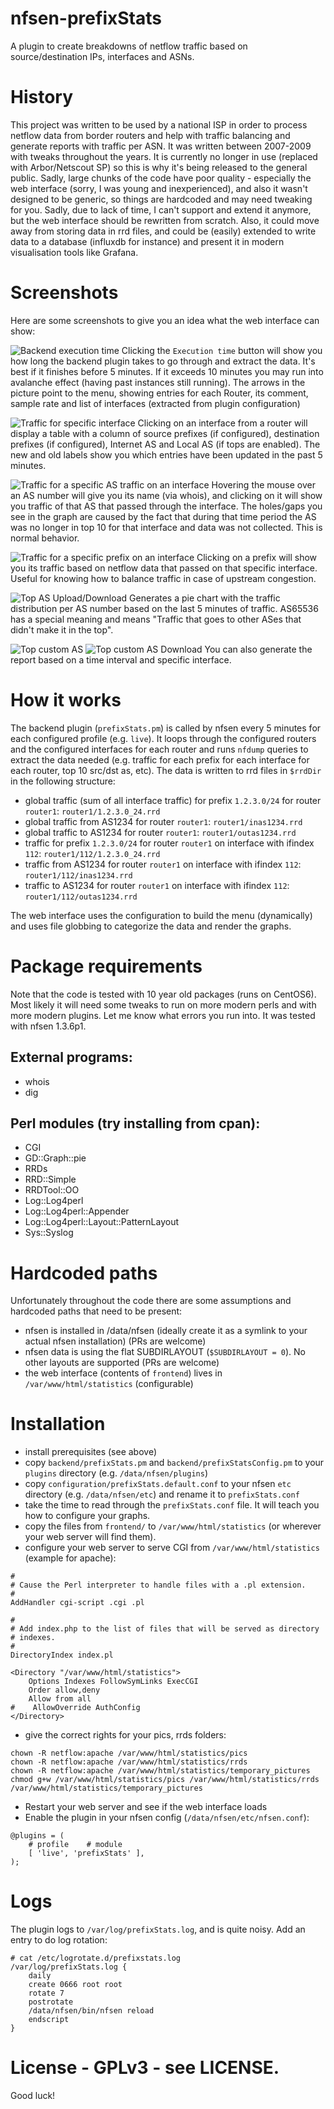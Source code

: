 # nfsen-prefixStats
A plugin to create breakdowns of netflow traffic based on source/destination IPs, interfaces and ASNs.

# History
This project was written to be used by a national ISP in order to process netflow data from border routers and help with traffic balancing and generate reports with traffic per ASN. It was written between 2007-2009 with tweaks throughout the years. It is currently no longer in use (replaced with Arbor/Netscout SP) so this is why it's being released to the general public. Sadly, large chunks of the code have poor quality - especially the web interface (sorry, I was young and inexperienced), and also it wasn't designed to be generic, so things are hardcoded and may need tweaking for you. Sadly, due to lack of time, I can't support and extend it anymore, but the web interface should be rewritten from scratch. Also, it could move away from storing data in rrd files, and could be (easily) extended to write data to a database (influxdb for instance) and present it in modern visualisation tools like Grafana.

# Screenshots
Here are some screenshots to give you an idea what the web interface can show:

![Backend execution time](screenshots/1.png)
Clicking the `Execution time` button will show you how long the backend plugin takes to go through and extract the data. It's best if it finishes before 5 minutes. If it exceeds 10 minutes you may run into avalanche effect (having past instances still running).
The arrows in the picture point to the menu, showing entries for each Router, its comment, sample rate and list of interfaces (extracted from plugin configuration)


![Traffic for specific interface](screenshots/2.png)
Clicking on an interface from a router will display a table with a column of source prefixes (if configured), destination prefixes (if configured), Internet AS and Local AS (if tops are enabled). The new and old labels show you which entries have been updated in the past 5 minutes.

![Traffic for a specific AS traffic on an interface](screenshots/3.png)
Hovering the mouse over an AS number will give you its name (via whois), and clicking on it will show you traffic of that AS that passed through the interface. The holes/gaps you see in the graph are caused by the fact that during that time period the AS was no longer in top 10 for that interface and data was not collected. This is normal behavior.

![Traffic for a specific prefix on an interface](screenshots/4.png)
Clicking on a prefix will show you its traffic based on netflow data that passed on that specific interface. Useful for knowing how to balance traffic in case of upstream congestion.

![Top AS Upload/Download](screenshots/5.png)
Generates a pie chart with the traffic distribution per AS number based on the last 5 minutes of traffic. AS65536 has a special meaning and means "Traffic that goes to other ASes that didn't make it in the top".

![Top custom AS](screenshots/6.png)
![Top custom AS Download](screenshots/7.png)
You can also generate the report based on a time interval and specific interface.


# How it works
The backend plugin (`prefixStats.pm`) is called by nfsen every 5 minutes for each configured profile (e.g. `live`). It loops through the configured routers and the configured interfaces for each router and runs `nfdump` queries to extract the data needed (e.g. traffic for each prefix for each interface for each router, top 10 src/dst as, etc). The data is written to rrd files in `$rrdDir` in the following structure: 
 * global traffic (sum of all interface traffic) for prefix `1.2.3.0/24` for router `router1`: `router1/1.2.3.0_24.rrd` 
 * global traffic from AS1234 for router `router1`: `router1/inas1234.rrd`
 * global traffic to AS1234 for router `router1`: `router1/outas1234.rrd`
 * traffic for prefix `1.2.3.0/24` for router `router1` on interface with ifindex `112`: `router1/112/1.2.3.0_24.rrd`
 * traffic from AS1234 for router `router1` on interface with ifindex `112`: `router1/112/inas1234.rrd`
 * traffic to AS1234 for router `router1` on interface with ifindex `112`: `router1/112/outas1234.rrd`

 The web interface uses the configuration to build the menu (dynamically) and uses file globbing to categorize the data and render the graphs.

# Package requirements
Note that the code is tested with 10 year old packages (runs on CentOS6). Most likely it will need some tweaks to run on more modern perls and with more modern plugins. Let me know what errors you run into. It was tested with nfsen 1.3.6p1.

## External programs:
* whois
* dig

## Perl modules (try installing from cpan):
* CGI
* GD::Graph::pie
* RRDs
* RRD::Simple
* RRDTool::OO
* Log::Log4perl
* Log::Log4perl::Appender
* Log::Log4perl::Layout::PatternLayout
* Sys::Syslog

# Hardcoded paths
Unfortunately throughout the code there are some assumptions and hardcoded paths that need to be present:
* nfsen is installed in /data/nfsen (ideally create it as a symlink to your actual nfsen installation) (PRs are welcome)
* nfsen data is using the flat SUBDIRLAYOUT (`$SUBDIRLAYOUT = 0`). No other layouts are supported (PRs are welcome)
* the web interface (contents of `frontend`) lives in `/var/www/html/statistics` (configurable)

# Installation
* install prerequisites (see above)
* copy `backend/prefixStats.pm` and `backend/prefixStatsConfig.pm` to your `plugins` directory (e.g. `/data/nfsen/plugins`)
* copy `configuration/prefixStats.default.conf` to your nfsen `etc` directory (e.g. `/data/nfsen/etc`) and rename it to `prefixStats.conf`
* take the time to read through the `prefixStats.conf` file. It will teach you how to configure your graphs.
* copy the files from `frontend/` to `/var/www/html/statistics` (or wherever your web server will find them).
* configure your web server to serve CGI from `/var/www/html/statistics` (example for apache):
```
#
# Cause the Perl interpreter to handle files with a .pl extension.
#
AddHandler cgi-script .cgi .pl

#
# Add index.php to the list of files that will be served as directory
# indexes.
#
DirectoryIndex index.pl

<Directory "/var/www/html/statistics">
    Options Indexes FollowSymLinks ExecCGI
    Order allow,deny
    Allow from all
#    AllowOverride AuthConfig
</Directory>

```
* give the correct rights for your pics, rrds folders:
```
chown -R netflow:apache /var/www/html/statistics/pics
chown -R netflow:apache /var/www/html/statistics/rrds
chown -R netflow:apache /var/www/html/statistics/temporary_pictures
chmod g+w /var/www/html/statistics/pics /var/www/html/statistics/rrds /var/www/html/statistics/temporary_pictures
```
* Restart your web server and see if the web interface loads
* Enable the plugin in your nfsen config (`/data/nfsen/etc/nfsen.conf`):
```
@plugins = (
    # profile    # module
    [ 'live', 'prefixStats' ],
);
```

# Logs
The plugin logs to `/var/log/prefixStats.log`, and is quite noisy. Add an entry to do log rotation:
```
# cat /etc/logrotate.d/prefixstats.log 
/var/log/prefixStats.log {
    daily
    create 0666 root root
    rotate 7
    postrotate
    /data/nfsen/bin/nfsen reload
    endscript
}
```

# License - GPLv3 - see LICENSE.

Good luck!

